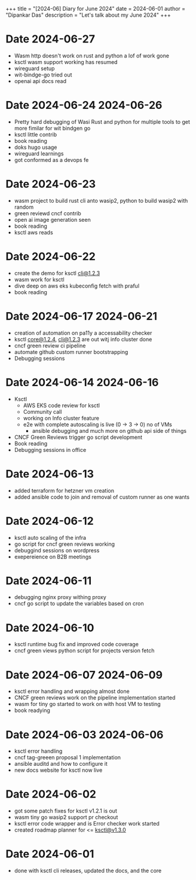 +++
title = "[2024-06] Diary for June 2024"
date = 2024-06-01
author = "Dipankar Das"
description = "Let's talk about my June 2024"
+++

# Date 2024-06-27
* Wasm http doesn't work on rust and python a lof of work gone
* ksctl wasm support working has resumed
* wireguard setup
* wit-bindge-go tried out
* openai api docs read

# Date 2024-06-24 2024-06-26
* Pretty hard debugging of Wasi Rust and python for multiple tools to get more fimilar for wit bindgen go
* ksctl little contrib
* book reading
* doks hugo usage
* wireguard learnings
* got conformed as a devops fe

# Date 2024-06-23
* wasm project to build rust cli anto wasip2, python to build wasip2 with random
* green reviewd cncf contrib
* open ai image generation seen
* book reading
* ksctl aws reads

# Date 2024-06-22
* create the demo for ksctl cli@1.2.3
* wasm work for ksctl
* dive deep on aws eks kubeconfig fetch with praful
* book reading

# Date 2024-06-17 2024-06-21
* creation of automation on pa11y a accessability checker
* ksctl core@1.2.4, cli@1.2.3 are out witj info cluster done
* cncf green review ci pipeline
* automate github custom runner bootstrapping
* Debugging sessions

# Date 2024-06-14 2024-06-16
* Ksctl
  * AWS EKS code review for ksctl
  * Community call
  * working on Info cluster feature
  * e2e with complete autoscaling is live (0 -> 3 -> 0) no of VMs
    * ansible debugging and much more on github api side of things
* CNCF Green Reviews trigger go script development
* Book reading
* Debugging sessions in office

# Date 2024-06-13
* added terraform for hetzner vm creation
* added ansible code to join and removal of custom runner as one wants

# Date 2024-06-12
* ksctl auto scaling of the infra
* go script for cncf green reviews working
* debuggind sessions on wordpress
* exepereience on B2B meetings

# Date 2024-06-11
* debugging nginx proxy withing proxy
* cncf go script to update the variables based on cron

# Date 2024-06-10
* ksctl runtime bug fix and improved code coverage
* cncf green views python script for projects version fetch

# Date 2024-06-07 2024-06-09
* ksctl error handling and wrapping almost done
* CNCF green reviews work on the pipeline implementation started
* wasm for tiny go started to work on with host VM to testing
* book readying

# Date 2024-06-03 2024-06-06
* ksctl error handling
* cncf tag-greeen proposal 1 implementation
* ansible auditd and how to configure it
* new docs website for ksctl now live

# Date 2024-06-02
* got some patch fixes for ksctl v1.2.1 is out
* wasm tiny go wasip2 support pr checkout
* ksctl error code wrapper and is Error checker work started
* created roadmap planner for <= ksctl@v1.3.0

# Date 2024-06-01
* done with ksctl cli releases, updated the docs, and the core
